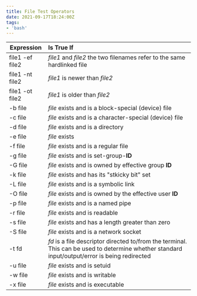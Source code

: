```yaml
---
title: File Test Operators
date: 2021-09-17T18:24:00Z
tags:
- 'bash'
---
```



| Expression      | Is True If                                                                                                                                    |
|-----------------|:------------------------------------------------------------------------------------------------------------------------------------------------|
| file1 -ef file2 | *file1* and *file2* the two filenames refer to the same hardlinked file                                                                        |
| file1 -nt file2 | *file1* is newer than *file2*                                                                                                                  |
| file1 -ot file2 | *file1* is older than *file2*                                                                                                                  |
| -b file         | *file* exists and is a block-special (device) file                                                                                             |
| -c file         | *file* exists and is a character-special (device) file                                                                                         |
| -d file         | *file* exists and is a directory                                                                                                               |
| -e file         | *file* exists                                                                                                                                  |
| -f file         | *file* exists and is a regular file                                                                                                            |
| -g file         | *file* exists and is set-group-**ID**                                                                                                          |
| -G file         | *file* exists and is owned by effective group **ID**                                                                                           |
| -k file         | *file* exists and has its "stkicky bit" set                                                                                                    |
| -L file         | *file* exists and is a symbolic link                                                                                                           |
| -O file         | *file* exists and is owned by the effective user **ID**                                                                                        |
| -p file         | *file* exists and is a named pipe                                                                                                              |
| -r file         | *file* exists and is readable                                                                                                                  |
| -s file         | *file* exists and has a length greater than zero                                                                                               |
| -S file         | *file* exists and is a network socket                                                                                                          |
| -t fd           | *fd* is a file descriptor directed to/from the terminal. This can be used to determine whether standard input/output/error is being redirected |
| -u file         | *file* exists and is setuid                                                                                                                    |
| -w file         | *file* exists and is writable                                                                                                                  |
| -x file         | *file* exists and is executable                                                                                                                |
